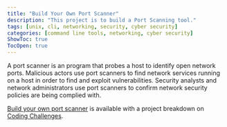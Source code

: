 ```yaml
---
title: "Build Your Own Port Scanner"
description: "This project is to build a Port Scanning tool."
tags: [unix, cli, networking, security, cyber security]
categories: [command line tools, networking, cyber security]
ShowToc: true
TocOpen: true
---
```


A port scanner is an program that probes a host to identify open network ports. Malicious actors use port scanners to find network services running on a host in order to find and exploit vulnerabilities. Security analysts and network administrators use port scanners to confirm network security policies are being complied with.

<!--more-->

[Build your own port scanner](https://codingchallenges.fyi/challenges/challenge-port-scanner) is available with a project breakdown on [Coding Challenges](https://codingchallenges.fyi/).